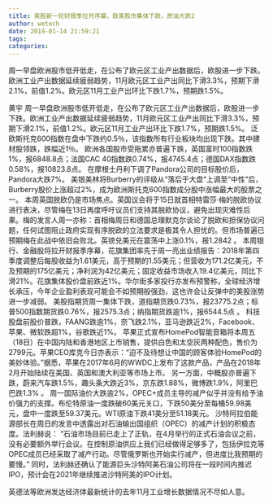 ```yaml
---
title: 美股新一轮财报季拉开序幕，欧美股市集体下跌，原油大跌2
author: wetech
date: 2019-01-14 21:59:21
tags: 
categories: 
---
```

周一早盘欧洲股市低开低走，在公布了欧元区工业产出数据后，欧股进一步下跌。欧洲工业产出数据延续疲弱趋势，11月欧元区工业产出同比下滑3.3%，预期下滑2.1%，前值1.2%。欧元区11月工业产出环比下跌1.7%，预期跌1.5%。
<!-- more -->
黄宇
周一早盘欧洲股市低开低走，在公布了欧元区工业产出数据后，欧股进一步下跌。欧洲工业产出数据延续疲弱趋势，11月欧元区工业产出同比下滑3.3%，预期下滑2.1%，前值1.2%。欧元区11月工业产出环比下跌1.7%，预期跌1.5%。
泛欧斯托克600指数在盘中下跌约0.5％，该指数所有行业板块均出现下跌。其中建材股领跌，跌幅近1％。
欧洲各国股市受拖累亦普遍下跌，英国富时100指数跌1%，报6848.8点；法国CAC 40指数跌0.74%，报4745.4点；德国DAX指数跌0.58%，报10823.8点。
在摩根士丹利下调了Pandora公司的目标股价后，Pandora大跌7%。
美银美林将Burberry的评级从“落后于大盘”上调至“中性”后，Burberry股价上涨超过2%，成为欧洲斯托克600指数成分股中涨幅最大的股票之一。
本周英国脱欧仍是市场焦点。英国议会将于15日就首相特雷莎·梅的脱欧协议进行表决，尽管梅在13日再度呼吁议员们支持其脱欧协议，避免出现灾难性后果。梅的发言人周一亦称：首相梅周日和德国总理默克尔谈论了脱欧和担保协议问题，任何试图阻止政府实现有序脱欧的立法要求是极其令人担忧的。但市场普遍已预期梅在此战中依旧会败北。英镑兑美元在震荡中上涨0.1%，报1.2842 。
本周银行、金融股将拉开财报季序幕，花旗集团率先于周一亮出业绩报告：2018年第四季度调整后每股收益为1.61美元，高于预期的1.55美元；但营收为171.2亿美元，不及预期的175亿美元；净利润为42亿美元；固定收益市场收入19.4亿美元，同比下滑21%。花旗集体股价盘前跌近1%。华尔街多家投行亦发布预警称，全球经济增长承压，今年企业盈利表现可能会不如预期般强劲，这也许会让反弹中的美股涨势进一步减弱。
美股指期货周一集体下跌，道指期货跌0.73%，报23775.2点；标普500指数期货跌0.76%，报2575.3点；纳指期货跌逾1%，报6544.5点 。
科技股盘前股价普跌，FAANG跌逾1%，奈飞跌2.1%，亚马逊跌近2%，Facebook、苹果、微软跌超1%，谷歌跌近1%。
苹果正式宣布HomePod智能音箱将本周五（18日）在中国内陆和香港地区上市销售，提供白色和太空灰两种配色，售价为2799元。苹果CEO库克今日亦表示：“迫不及待想让中国的顾客体验HomePod的美妙体验。”据悉，苹果在2017年6月的WWDC上发布了这款产品，产品在2018年2月开始陆续在美国、英国和澳大利亚等市场上市。
另一方面，中概股亦普遍下跌，蔚来汽车跌1.5%，趣头条大跌近3%，京东跌1.88%，微博跌1.9%，阿里巴巴跌1.3% 。
周一国际油价大跌逾2%，OPEC+成员主导的减产似乎并没有给予油价强力的支撑。布伦特原油一度跌破60美元关口，下跌50美分至每桶59.98美元，盘中一度跌至59.37美元。WTI原油下跌41美分至51.18美元。
沙特阿拉伯能源部长在周日的发言中透露出对石油输出国组织（OPEC）的减产计划的积极态度。法利赫说： “石油市场目前已走上了正轨，在4月举行的正式石油会议之前，没有必要额外举行会议。在控制原油供应上我们已经做得足够多了，包括伊拉克等OPEC成员已经采取了减产行动。尽管俄罗斯也开始实行减产，但进度比我预期的要慢。”
同时，法利赫还确认了能源巨头沙特阿美石油公司将在一段时间内推迟IPO，预计会在2021年继续推进沙特阿美的IPO计划。
 
 
英德法等欧洲发达经济体最新统计的去年11月工业增长数据情况不尽如人意。
